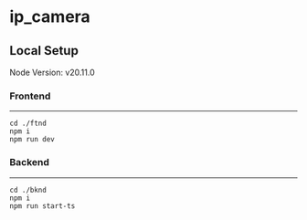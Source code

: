 # ip_camera
## Local Setup
Node Version: v20.11.0
### Frontend
***
``` 
cd ./ftnd
npm i
npm run dev
```
### Backend
***
``` 
cd ./bknd
npm i
npm run start-ts
```
